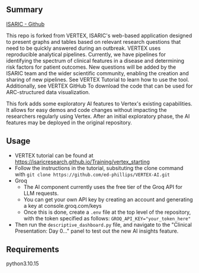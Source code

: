 ## Summary ##
[ISARIC - Github](https://github.com/ISARICResearch)

This repo is forked from VERTEX, ISARIC's web-based application designed to present graphs and tables based on relevant research questions that need to be quickly answered during an outbreak. VERTEX uses reproducible analytical pipelines. Currently, we have pipelines for identifying the spectrum of clinical features in a disease and determining risk factors for patient outcomes. New questions will be added by the ISARIC team and the wider scientific community, enabling the creation and sharing of new pipelines. See VERTEX Tutorial to learn how to use the tool. Additionally, see VERTEX GitHub To download the code that can be used for ARC-structured data visualization.

This fork adds some exploratory AI features to Vertex's existing capabilities. It allows for easy demos and code changes without impacting the researchers regularly using Vertex. After an initial exploratory phase, the AI features may be deployed in the original repository.

## Usage ##
* VERTEX tutorial can be found at https://isaricresearch.github.io/Training/vertex_starting
* Follow the instructions in the tutorial, subsituting the clone command with `git clone https://github.com/ed-phillips/VERTEX-AI.git`
* Groq
  * The AI component currently uses the free tier of the Groq API for LLM requests.
  * You can get your own API key by creating an account and generating a key at console.groq.com/keys
  * Once this is done, create a `.env` file at the top level of the repository, with the token specified as follows: `GROQ_API_KEY="your_token_here"`
* Then run the `descriptive_dashboard.py` file, and navigate to the "Clinical Presentation: Day 0..." panel to test out the new AI insights feature.

## Requirements ##
python3.10.15
